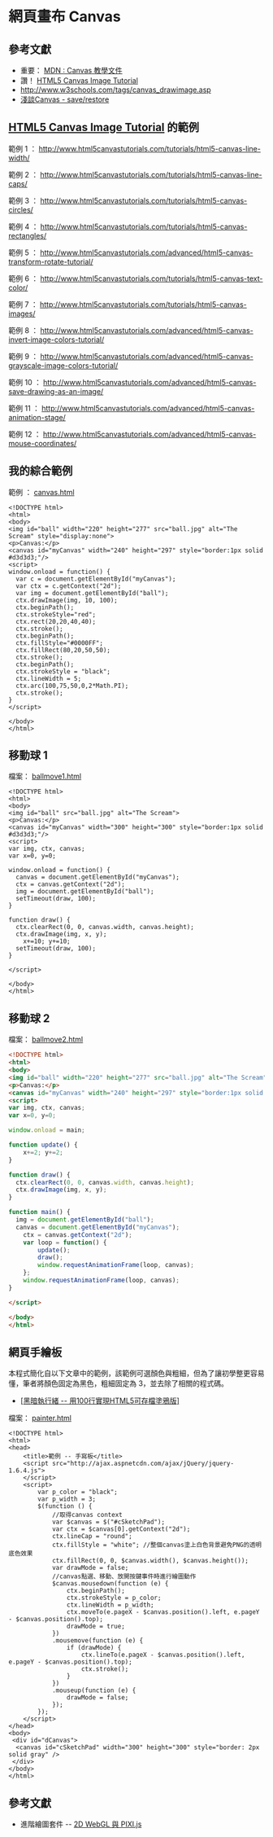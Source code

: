 # 網頁畫布 Canvas

## 參考文獻

* 重要： [MDN : Canvas 教學文件](https://developer.mozilla.org/zh-TW/docs/Web/Guide/HTML/Canvas_tutorial)
* 讚！ [HTML5 Canvas Image Tutorial](http://www.html5canvastutorials.com/tutorials/html5-canvas-images/)
* <http://www.w3schools.com/tags/canvas_drawimage.asp>
* [淺談Canvas - save/restore](http://blog.ring.idv.tw/comment.ser?i=386)

## [HTML5 Canvas Image Tutorial](http://www.html5canvastutorials.com/tutorials/html5-canvas-images/) 的範例

範例 1 ： <http://www.html5canvastutorials.com/tutorials/html5-canvas-line-width/>

範例 2 ： <http://www.html5canvastutorials.com/tutorials/html5-canvas-line-caps/>

範例 3 ： <http://www.html5canvastutorials.com/tutorials/html5-canvas-circles/>

範例 4 ： <http://www.html5canvastutorials.com/tutorials/html5-canvas-rectangles/>

範例 5 ： <http://www.html5canvastutorials.com/advanced/html5-canvas-transform-rotate-tutorial/>

範例 6 ： <http://www.html5canvastutorials.com/tutorials/html5-canvas-text-color/>

範例 7 ： <http://www.html5canvastutorials.com/tutorials/html5-canvas-images/>

範例 8 ： <http://www.html5canvastutorials.com/advanced/html5-canvas-invert-image-colors-tutorial/>

範例 9 ： <http://www.html5canvastutorials.com/advanced/html5-canvas-grayscale-image-colors-tutorial/>

範例 10 ： <http://www.html5canvastutorials.com/advanced/html5-canvas-save-drawing-as-an-image/>

範例 11 ： <http://www.html5canvastutorials.com/advanced/html5-canvas-animation-stage/>

範例 12 ： <http://www.html5canvastutorials.com/advanced/html5-canvas-mouse-coordinates/>

## 我的綜合範例

範例 ：  [canvas.html](code/canvas/canvas.html)

```
<!DOCTYPE html>
<html>
<body>
<img id="ball" width="220" height="277" src="ball.jpg" alt="The Scream" style="display:none">
<p>Canvas:</p>
<canvas id="myCanvas" width="240" height="297" style="border:1px solid #d3d3d3;"/>
<script>
window.onload = function() {
  var c = document.getElementById("myCanvas");
  var ctx = c.getContext("2d");
  var img = document.getElementById("ball");
  ctx.drawImage(img, 10, 100);
  ctx.beginPath();
  ctx.strokeStyle="red";
  ctx.rect(20,20,40,40);
  ctx.stroke();
  ctx.beginPath();
  ctx.fillStyle="#0000FF";
  ctx.fillRect(80,20,50,50);
  ctx.stroke();   
  ctx.beginPath();
  ctx.strokeStyle = "black";
  ctx.lineWidth = 5;
  ctx.arc(100,75,50,0,2*Math.PI);
  ctx.stroke();   
}
</script>

</body>
</html>

```

## 移動球 1

檔案： [ballmove1.html](code/canvas/ballmove1.html)

```
<!DOCTYPE html>
<html>
<body>
<img id="ball" src="ball.jpg" alt="The Scream">
<p>Canvas:</p>
<canvas id="myCanvas" width="300" height="300" style="border:1px solid #d3d3d3;"/>
<script>
var img, ctx, canvas;
var x=0, y=0;

window.onload = function() {
  canvas = document.getElementById("myCanvas");
  ctx = canvas.getContext("2d");
  img = document.getElementById("ball");
  setTimeout(draw, 100);
}

function draw() {
  ctx.clearRect(0, 0, canvas.width, canvas.height);
  ctx.drawImage(img, x, y);
	x+=10; y+=10;
  setTimeout(draw, 100);	
}

</script>

</body>
</html>

```

## 移動球 2

檔案： [ballmove2.html](code/canvas/ballmove2.html)

```html
<!DOCTYPE html>
<html>
<body>
<img id="ball" width="220" height="277" src="ball.jpg" alt="The Scream" style="display:none">
<p>Canvas:</p>
<canvas id="myCanvas" width="240" height="297" style="border:1px solid #d3d3d3;"/>
<script>
var img, ctx, canvas;
var x=0, y=0;

window.onload = main;

function update() {
	x+=2; y+=2;
}

function draw() {
  ctx.clearRect(0, 0, canvas.width, canvas.height);
  ctx.drawImage(img, x, y);
}

function main() {
  img = document.getElementById("ball");
  canvas = document.getElementById("myCanvas");
	ctx = canvas.getContext("2d");
	var loop = function() {
		update();
		draw();
		window.requestAnimationFrame(loop, canvas);
	};
	window.requestAnimationFrame(loop, canvas);
}

</script>

</body>
</html>

```

## 網頁手繪板

本程式簡化自以下文章中的範例，該範例可選顏色與粗細，但為了讓初學整更容易懂，筆者將顏色固定為黑色，粗細固定為 3，並去除了相關的程式碼。

* [[黑暗執行緒 -- 用100行實現HTML5可存檔塗鴉版]](http://blog.darkthread.net/post-2011-10-30-html5-canvas-sktechpad.aspx)


檔案： [painter.html](http://ccc.nqu.edu.tw/db/jsb/code/painter.html)

```
<!DOCTYPE html>
<html>
<head>
    <title>範例 -- 手寫板</title>
    <script src="http://ajax.aspnetcdn.com/ajax/jQuery/jquery-1.6.4.js">
    </script>
    <script>
        var p_color = "black";
        var p_width = 3;
        $(function () {
            //取得canvas context
            var $canvas = $("#cSketchPad");
            var ctx = $canvas[0].getContext("2d");
            ctx.lineCap = "round";
            ctx.fillStyle = "white"; //整個canvas塗上白色背景避免PNG的透明底色效果
            ctx.fillRect(0, 0, $canvas.width(), $canvas.height());
            var drawMode = false;
            //canvas點選、移動、放開按鍵事件時進行繪圖動作
            $canvas.mousedown(function (e) {
                ctx.beginPath();
                ctx.strokeStyle = p_color;
                ctx.lineWidth = p_width;
                ctx.moveTo(e.pageX - $canvas.position().left, e.pageY - $canvas.position().top);
                drawMode = true;
            })
            .mousemove(function (e) {
                if (drawMode) {
                    ctx.lineTo(e.pageX - $canvas.position().left, e.pageY - $canvas.position().top);
                    ctx.stroke();
                }
            })
            .mouseup(function (e) {
                drawMode = false;
            });
        });
    </script>
</head>
<body>
 <div id="dCanvas">
  <canvas id="cSketchPad" width="300" height="300" style="border: 2px solid gray" />
 </div>
</body>
</html>
```

## 參考文獻
* 進階繪圖套件 -- [2D WebGL 與 PIXI.js](http://blog.infographics.tw/2015/12/pixi-introduction/)
